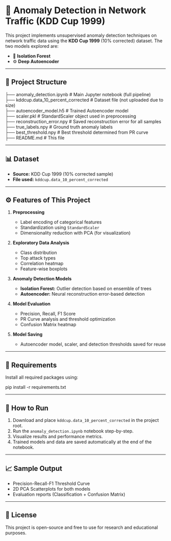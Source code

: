 # 🧠 Anomaly Detection in Network Traffic (KDD Cup 1999)

This project implements unsupervised anomaly detection techniques on network traffic data using the **KDD Cup 1999** (10% corrected) dataset. The two models explored are:

- 🌲 **Isolation Forest**
- ⚙️ **Deep Autoencoder**

---

## 📂 Project Structure

├── anomaly_detection.ipynb           # Main Jupyter notebook (full pipeline)  
├── kddcup.data_10_percent_corrected  # Dataset file (not uploaded due to size)  
├── autoencoder_model.h5              # Trained Autoencoder model  
├── scaler.pkl                        # StandardScaler object used in preprocessing  
├── reconstruction_error.npy          # Saved reconstruction error for all samples  
├── true_labels.npy                   # Ground truth anomaly labels  
├── best_threshold.npy                # Best threshold determined from PR curve  
├── README.md                         # This file  

---

## 📊 Dataset

- **Source:** KDD Cup 1999 (10% corrected sample)  
- **File used:** `kddcup.data_10_percent_corrected`

---

## ⚙️ Features of This Project

1. **Preprocessing**
   - Label encoding of categorical features
   - Standardization using `StandardScaler`
   - Dimensionality reduction with PCA (for visualization)

2. **Exploratory Data Analysis**
   - Class distribution
   - Top attack types
   - Correlation heatmap
   - Feature-wise boxplots

3. **Anomaly Detection Models**
   - **Isolation Forest:** Outlier detection based on ensemble of trees
   - **Autoencoder:** Neural reconstruction error-based detection

4. **Model Evaluation**
   - Precision, Recall, F1 Score
   - PR Curve analysis and threshold optimization
   - Confusion Matrix heatmap

5. **Model Saving**
   - Autoencoder model, scaler, and detection thresholds saved for reuse

---

## 🧪 Requirements

Install all required packages using:

pip install -r requirements.txt


---

## 🚀 How to Run

1. Download and place `kddcup.data_10_percent_corrected` in the project root.
2. Run the `anomaly_detection.ipynb` notebook step-by-step.
3. Visualize results and performance metrics.
4. Trained models and data are saved automatically at the end of the notebook.

---

## 📈 Sample Output

- Precision-Recall-F1 Threshold Curve
- 2D PCA Scatterplots for both models
- Evaluation reports (Classification + Confusion Matrix)

---

## 📌 License

This project is open-source and free to use for research and educational purposes.
